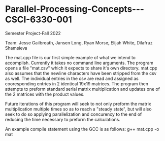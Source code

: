 # Parallel-Processing-Concepts---CSCI-6330-001
Semester Project-Fall 2022

Team: Jesse Gailbreath, Jansen Long, Ryan Morse, Elijah White, Dilafruz Shamsieva

The mat.cpp file is our first simple example of what we intend to accomplish. Currently it takes no command line arguments. The program opens a file "mat.csv" which it expects to share it's own directory. mat.cpp also assumes that the newline characters have been stripped from the csv as well. The individual entries in the csv are read and assigned as cooresponding entries in 2 identical 19x19 matrices. The program then attempts to preform standard serial matrix multiplication and updates one of the 2 matrices with the product values. 

Future iterations of this program will seek to not only preform the matrix multiplication multiple times so as to reach a "steady state", but will also seek to do so applying parallelization and concurency to the end of reducing the time necessary to preform the calculations. 

An example compile statement using the GCC is as follows:
g++ mat.cpp -o mat
